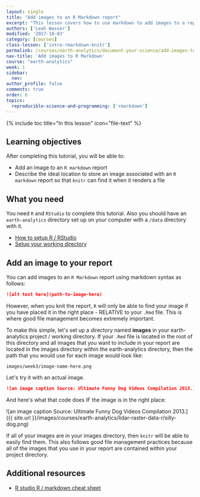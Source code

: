 ```yaml
---
layout: single
title: "Add images to an R Markdown report"
excerpt: "This lesson covers how to use markdown to add images to a report. It also discusses good file management practices associated with saving images within your project directory to avoid losing them if you have to go back and work on the report in the future."
authors: ['Leah Wasser']
modified: '2017-10-03'
category: [courses]
class-lesson: ['intro-rmarkdown-knitr']
permalink: /courses/earth-analytics/document-your-science/add-images-to-rmarkdown-report/
nav-title: 'Add images to R Markdown'
course: "earth-analytics"
week: 1
sidebar:
  nav:
author_profile: false
comments: true
order: 6
topics:
  reproducible-science-and-programming: ['rmarkdown']
---
```


{% include toc title="In this lesson" icon="file-text" %}


<div class='notice--success' markdown="1">

## <i class="fa fa-graduation-cap" aria-hidden="true"></i> Learning objectives

After completing this tutorial, you will be able to:

* Add an image to an `R markdown` report
* Describe the ideal location to store an image associated with an `R markdown` report
so that `knitr` can find it when it renders a file

## <i class="fa fa-check-square-o fa-2" aria-hidden="true"></i> What you need

You need `R` and `RStudio` to complete this tutorial. Also you should have
an `earth-analytics` directory set up on your computer with a `/data`
directory with it.

* [How to setup R / RStudio](/courses/earth-analytics/document-your-science/setup-r-rstudio/)
* [Setup your working directory](/courses/earth-analytics/document-your-science/setup-working-directory/)

</div>


## Add an image to your report

You can add images to an `R Markdown` report using markdown syntax as follows:

```md
![alt text here](path-to-image-here)
```

However, when you knit the report, `R` will only be able to find your image if you
have placed it in the right place - RELATIVE to your `.Rmd` file. This is where
good file management becomes extremely important.

To make this simple, let's set up a directory named **images** in your earth-analytics
project / working directory. If your `.Rmd` file is located in the root of this directory
and all images that you want to include in your report are located in the
images directory within the earth-analytics directory, then the path that you
would use for each image would look like:

`images/week3/image-name-here.png`

Let's try it with an actual image.

```md
![an image caption Source: Ultimate Funny Dog Videos Compilation 2013.](images/week3/silly-dog.png)
```
And here's what that code does IF the image is in the right place:

![an image caption Source: Ultimate Funny Dog Videos Compilation 2013.]({{ site.url }}/images/courses/earth-analytics/lidar-raster-data-r/silly-dog.png)

If all of your images are in your images directory, then `knitr` will be able to
easily find them. This also follows good file management practices because
all of the images that you use in your report are contained within your
project directory.

<div class="notice--info" markdown="1">

## Additional resources

* <a href="https://www.rstudio.com/wp-content/uploads/2015/02/rmarkdown-cheatsheet.pdf" target="_blank">R studio R / markdown cheat sheet</a>

</div>
